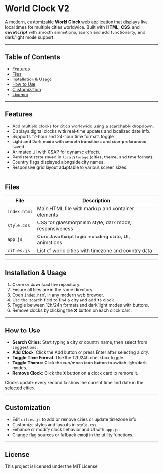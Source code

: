 # World Clock V2

A modern, customizable **World Clock** web application that displays live local times for multiple cities worldwide. Built with **HTML**, **CSS**, and **JavaScript** with smooth animations, search and add functionality, and dark/light mode support.

---

## Table of Contents

- [Features](#features)
- [Files](#files)
- [Installation & Usage](#installation--usage)
- [How to Use](#how-to-use)
- [Customization](#customization)
- [License](#license)

---

## Features

- Add multiple clocks for cities worldwide using a searchable dropdown.
- Displays digital clocks with real-time updates and localized date info.
- Supports 12-hour and 24-hour time formats toggle.
- Light and Dark mode with smooth transitions and user preferences saved.
- Animated UI with GSAP for dynamic effects.
- Persistent state saved in `localStorage` (cities, theme, and time format).
- Country flags displayed alongside city names.
- Responsive grid layout adaptable to various screen sizes.

---

## Files

| File         | Description                                           |
|--------------|-------------------------------------------------------|
| `index.html` | Main HTML file with markup and container elements    |
| `style.css`  | CSS for glassmorphism style, dark mode, responsiveness|
| `app.js`     | Core JavaScript logic including state, UI, animations|
| `cities.js`  | List of world cities with timezone and country data  |

---

## Installation & Usage

1. Clone or download the repository.
2. Ensure all files are in the same directory.
3. Open `index.html` in any modern web browser.
4. Use the search field to find a city and add its clock.
5. Toggle between 12h/24h formats and dark/light modes with buttons.
6. Remove clocks by clicking the ❌ button on each clock card.

---

## How to Use

- **Search Cities**: Start typing a city or country name, then select from suggestions.
- **Add Clock**: Click the Add button or press Enter after selecting a city.
- **Toggle Time Format**: Use the 12h/24h checkbox toggle.
- **Toggle Theme**: Click the sun/moon icon button to switch light/dark modes.
- **Remove Clock**: Click the ❌ button on a clock card to remove it.

Clocks update every second to show the current time and date in the selected cities.

---

## Customization

- Edit `cities.js` to add or remove cities or update timezone info.
- Customize styles and layouts in `style.css`.
- Enhance or modify clock behavior and UI with `app.js`.
- Change flag sources or fallback emoji in the utility functions.

---

## License

This project is licensed under the MIT License.

